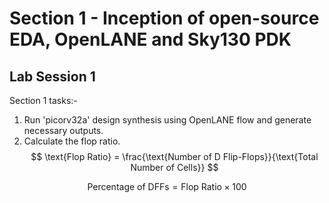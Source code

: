 # Section 1 - Inception of open-source EDA, OpenLANE and Sky130 PDK
## Lab Session 1
Section 1 tasks:-
1. Run 'picorv32a' design synthesis using OpenLANE flow and generate necessary outputs.
2. Calculate the flop ratio.
   $$
\text{Flop Ratio} = \frac{\text{Number of D Flip-Flops}}{\text{Total Number of Cells}}
$$

$$
\text{Percentage of DFFs} = \text{Flop Ratio} \times 100
$$

